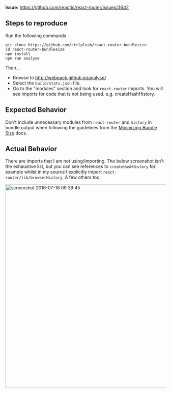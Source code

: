 __Issue:__ https://github.com/reactjs/react-router/issues/3642

## Steps to reproduce

Run the following commands
```console
git clone https://github.com/ctrlplusb/react-router-bundlesize
cd react-router-bundlesize
npm install
npm run analyse
```

Then... 
- Browse to http://webpack.github.io/analyse/
- Select the `build/stats.json` file.
- Go to the "modules" section and look for `react-router` imports.  You will see imports for code that is not being used. e.g. createHashHistory.

## Expected Behavior

Don't include unnecessary modules from `react-router` and `history` in bundle output when following the guidelines from the [Minimizing Bundle Size](https://github.com/reactjs/react-router/blob/master/docs/guides/MinimizingBundleSize.md) docs.

## Actual Behavior

There are imports that I am not using/importing.  The below screenshot isn't the exhaustive list, but you can see references to `createHashHistory` for example whilst in my source I explicitly import `react-router/lib/browserHistory`.  A few others too.

<img width="640" alt="screenshot 2016-07-18 09 39 45" src="https://cloud.githubusercontent.com/assets/12164768/16909733/5d7ad786-4ccc-11e6-9133-67cc05e05c76.png">


